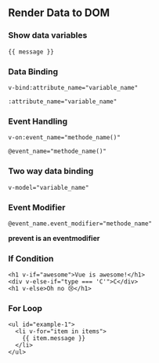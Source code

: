 ## Render Data to DOM

### Show data variables

```
{{ message }}
```

### Data Binding

```
v-bind:attribute_name="variable_name"
```
```
:attribute_name="variable_name"
```

### Event Handling

```
v-on:event_name="methode_name()"
```
```
@event_name="methode_name()"
```

### Two way data binding

```
v-model="variable_name"
```

### Event Modifier

```
@event_name.event_modifier="methode_name"
```

**prevent is an eventmodifier**

### If Condition

```
<h1 v-if="awesome">Vue is awesome!</h1>
<div v-else-if="type === 'C'">C</div>
<h1 v-else>Oh no 😢</h1>
```

### For Loop

```
<ul id="example-1">
  <li v-for="item in items">
    {{ item.message }}
  </li>
</ul>
```



